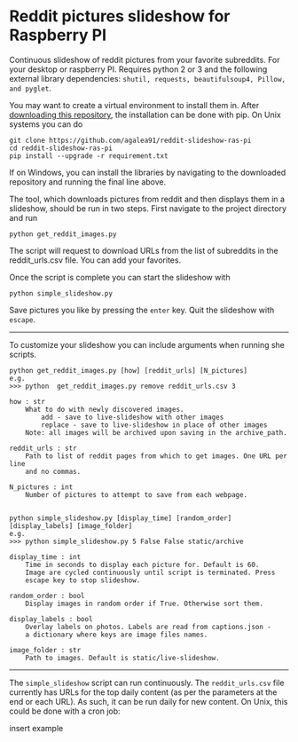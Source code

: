 # Reddit pictures slideshow for Raspberry PI

Continuous slideshow of reddit pictures from your favorite subreddits. For your desktop or raspberry PI. Requires python 2 or 3 and the following external library dependencies: `shutil, requests, beautifulsoup4, Pillow, and pyglet`.

You may want to create a virtual environment to install them in. After [downloading this repository](https://github.com/agalea91/reddit-slideshow-ras-pi/archive/master.zip), the installation can be done with pip. On Unix systems you can do
```
git clone https://github.com/agalea91/reddit-slideshow-ras-pi
cd reddit-slideshow-ras-pi
pip install --upgrade -r requirement.txt
```
If on Windows, you can install the libraries by navigating to the downloaded repository and running the final line above.

The tool, which downloads pictures from reddit and then displays them in a slideshow, should be run in two steps. First navigate to the project directory and run
```
python get_reddit_images.py
```
The script will request to download URLs from the list of subreddits in the reddit_urls.csv file. You can add your favorites.

Once the script is complete you can start the slideshow with

```
python simple_slideshow.py
```

Save pictures you like by pressing the `enter` key. Quit the slideshow with `escape`.
___

To customize your slideshow you can include arguments when running she scripts.

```
python get_reddit_images.py [how] [reddit_urls] [N_pictures]
e.g.
>>> python  get_reddit_images.py remove reddit_urls.csv 3

how : str
    What to do with newly discovered images.
        add - save to live-slideshow with other images
        replace - save to live-slideshow in place of other images
    Note: all images will be archived upon saving in the archive_path.

reddit_urls : str
    Path to list of reddit pages from which to get images. One URL per line
    and no commas.

N_pictures : int
    Number of pictures to attempt to save from each webpage.


python simple_slideshow.py [display_time] [random_order] [display_labels] [image_folder]
e.g.
>>> python simple_slideshow.py 5 False False static/archive

display_time : int
    Time in seconds to display each picture for. Default is 60.
    Image are cycled continuously until script is terminated. Press
    escape key to stop slideshow.

random_order : bool
    Display images in random order if True. Otherwise sort them.

display_labels : bool
    Overlay labels on photos. Labels are read from captions.json -
    a dictionary where keys are image files names.

image_folder : str
    Path to images. Default is static/live-slideshow.
```
___

The `simple_slideshow` script can run continuously. The `reddit_urls.csv` file currently has URLs for the top daily content (as per the parameters at the end or each URL). As such, it can be run daily for new content. On Unix, this could be done with a cron job:

insert example
